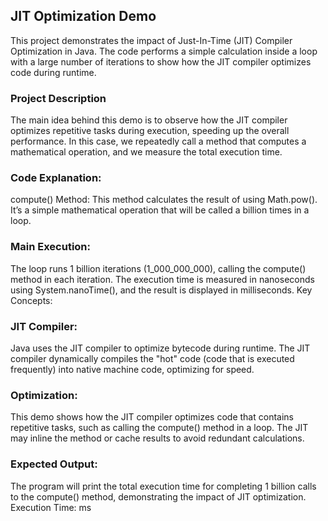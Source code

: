 ## JIT Optimization Demo
This project demonstrates the impact of Just-In-Time (JIT) Compiler Optimization in Java. The code performs a simple calculation inside a loop with a large number of iterations to show how the JIT compiler optimizes code during runtime.

### Project Description
The main idea behind this demo is to observe how the JIT compiler optimizes repetitive tasks during execution, speeding up the overall performance. In this case, we repeatedly call a method that computes a mathematical operation, and we measure the total execution time.

### Code Explanation:
compute() Method:
This method calculates the result of using Math.pow(). It’s a simple mathematical operation that will be called a billion times in a loop.
### Main Execution:
The loop runs 1 billion iterations (1_000_000_000), calling the compute() method in each iteration.
The execution time is measured in nanoseconds using System.nanoTime(), and the result is displayed in milliseconds.
Key Concepts:
### JIT Compiler:
Java uses the JIT compiler to optimize bytecode during runtime. The JIT compiler dynamically compiles the "hot" code (code that is executed frequently) into native machine code, optimizing for speed.
### Optimization:
This demo shows how the JIT compiler optimizes code that contains repetitive tasks, such as calling the compute() method in a loop. The JIT may inline the method or cache results to avoid redundant calculations.

### Expected Output:
The program will print the total execution time for completing 1 billion calls to the compute() method, demonstrating the impact of JIT optimization.
Execution Time: <time> ms
